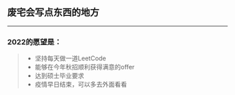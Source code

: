 ## 废宅会写点东西的地方
---
### 2022的愿望是：
> * 坚持每天做一道LeetCode
> * 能够在今年秋招顺利获得满意的offer
> * 达到硕士毕业要求
> * 疫情早日结束，可以多去外面看看
